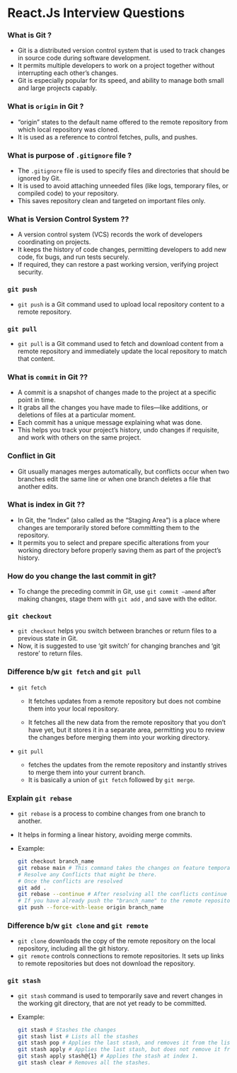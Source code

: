 # React.Js Interview Questions

### What is Git ?

- Git is a distributed version control system that is used to track changes in source code during software development.
- It permits multiple developers to work on a project together without interrupting each other’s changes.
- Git is especially popular for its speed, and ability to manage both small and large projects capably.

### What is `origin` in Git ?

- “origin” states to the default name offered to the remote repository from which local repository was cloned.
- It is used as a reference to control fetches, pulls, and pushes.

### What is purpose of `.gitignore` file ?

- The `.gitignore` file is used to specify files and directories that should be ignored by Git.
- It is used to avoid attaching unneeded files (like logs, temporary files, or compiled code) to your repository. 
- This saves repository clean and targeted on important files only.

### What is Version Control System ??

- A version control system (VCS) records the work of developers coordinating on projects. 
- It keeps the history of code changes, permitting developers to add new code, fix bugs, and run tests securely. 
- If required, they can restore a past working version, verifying project security.

### `git push`

- `git push` is a Git command used to upload local repository content to a remote repository.

### `git pull`

- `git pull` is a Git command used to fetch and download content from a remote repository and immediately update the local repository to match that content.

### What is `commit` in Git ??

- A commit is a snapshot of changes made to the project at a specific point in time.
- It grabs all the changes you have made to files—like additions, or deletions of files at a particular moment.
- Each commit has a unique message explaining what was done.
- This helps you track your project’s history, undo changes if requisite, and work with others on the same project.

### Conflict in Git

- Git usually manages merges automatically, but conflicts occur when two branches edit the same line or when one branch deletes a file that another edits.

### What is index in Git ??

- In Git, the “Index” (also called as the “Staging Area”) is a place where changes are temporarily stored before committing them to the repository.
- It permits you to select and prepare specific alterations from your working directory before properly saving them as part of the project’s history.

### How do you change the last commit in git?

- To change the preceding commit in Git, use `git commit –amend` after making changes, stage them with `git add` , and save with the editor.

### `git checkout`

- `git checkout` helps you switch between branches or return files to a previous state in Git.
- Now, it is suggested to use ‘git switch’ for changing branches and ‘git restore’ to return files.

### Difference b/w `git fetch` and `git pull`

- `git fetch`

  - It fetches updates from a remote repository but does not combine them into your local repository.

  - It fetches all the new data from the remote repository that you don’t have yet, but it stores it in a separate area, permitting you to review the changes before merging them into your working directory.

- `git pull`

  - fetches the updates from the remote repository and instantly strives to merge them into your current branch.
  - It is basically a union of `git fetch` followed by `git merge`.

### Explain `git rebase`

- `git rebase` is a process to combine changes from one branch to another.
- It helps in forming a linear history, avoiding merge commits.
- Example:
  
  ```bash
  git checkout branch_name
  git rebase main # This command takes the changes on feature temporarily stores them, and then applies them on main.
  # Resolve any Conflicts that might be there.
  # Once the conflicts are resolved
  git add .
  git rebase --continue # After resolving all the conflicts continue the rebase.
  # If you have already push the "branch_name" to the remote repository, you will have to force push it, to overwrtie the history.
  git push --force-with-lease origin branch_name
  ```

### Difference b/w `git clone` and `git remote`

- `git clone` downloads the copy of the remote repository on the local repository, including all the git history.
- `git remote` controls connections to remote repositories. It sets up links to remote repositories but does not download the repository.

### `git stash`

- `git stash` command is used to temporarily save and revert changes in the working git directory, that are not yet ready to be committed.
- Example:
  
  ```bash
  git stash # Stashes the changes
  git stash list # Lists all the stashes
  git stash pop # Applies the last stash, and removes it from the list.
  git stash apply # Applies the last stash, but does not remove it from the list.
  git stash apply stash@{1} # Applies the stash at index 1.
  git stash clear # Removes all the stashes.

  ```